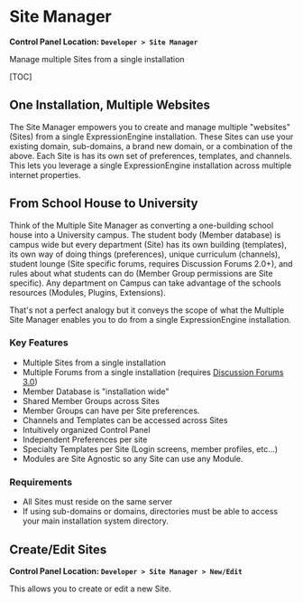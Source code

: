 <!--
    This source file is part of the open source project
    ExpressionEngine User Guide (https://github.com/ExpressionEngine/ExpressionEngine-User-Guide)

    @link      https://expressionengine.com/
    @copyright Copyright (c) 2003-2019, EllisLab Corp. (https://ellislab.com)
    @license   https://expressionengine.com/license Licensed under Apache License, Version 2.0
-->

# Site Manager

**Control Panel Location: `Developer > Site Manager`**

Manage multiple Sites from a single installation

[TOC]

## One Installation, Multiple Websites

The Site Manager empowers you to create and manage multiple "websites" (Sites) from a single ExpressionEngine installation. These Sites can use your existing domain, sub-domains, a brand new domain, or a combination of the above. Each Site is has its own set of preferences, templates, and channels. This lets you leverage a single ExpressionEngine installation across multiple internet properties.

## From School House to University

Think of the Multiple Site Manager as converting a one-building school house into a University campus. The student body (Member database) is campus wide but every department (Site) has its own building (templates), its own way of doing things (preferences), unique curriculum (channels), student lounge (Site specific forums, requires Discussion Forums 2.0+), and rules about what students can do (Member Group permissions are Site specific). Any department on Campus can take advantage of the schools resources (Modules, Plugins, Extensions).

That's not a perfect analogy but it conveys the scope of what the Multiple Site Manager enables you to do from a single ExpressionEngine installation.

### Key Features

- Multiple Sites from a single installation
- Multiple Forums from a single installation (requires [Discussion Forums 3.0](add-ons/forum/index.md))
- Member Database is "installation wide"
- Shared Member Groups across Sites
- Member Groups can have per Site preferences.
- Channels and Templates can be accessed across Sites
- Intuitively organized Control Panel
- Independent Preferences per site
- Specialty Templates per Site (Login screens, member profiles, etc...)
- Modules are Site Agnostic so any Site can use any Module.

### Requirements

- All Sites must reside on the same server
- If using sub-domains or domains, directories must be able to access your main installation system directory.

## Create/Edit Sites

**Control Panel Location: `Developer > Site Manager > New/Edit`**

This allows you to create or edit a new Site.
